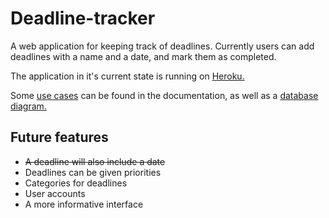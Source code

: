 # Deadline-tracker

A web application for keeping track of deadlines. Currently users can add deadlines with a name and a date, and mark them as completed.

The application in it's current state is running on [Heroku.](https://deadline-tracker.herokuapp.com)

Some [use cases](https://github.com/Teo44/Deadline-tracker/blob/master/documentation/use_cases.md) can be found in the documentation, as well as a [database diagram.](https://github.com/Teo44/Deadline-tracker/blob/master/documentation/database_diagram.pdf)

## Future features

- ~~A deadline will also include a date~~
- Deadlines can be given priorities
- Categories for deadlines
- User accounts 
- A more informative interface
